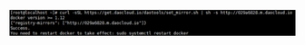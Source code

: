 ![Image text](https://raw.githubusercontent.com/huyaocheng/HYCWorkSpace/master/img/dockerFile/1231233242.png)
